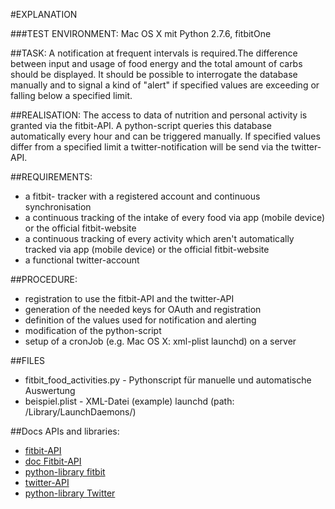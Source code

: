 #EXPLANATION

###TEST ENVIRONMENT:
Mac OS X mit Python 2.7.6, fitbitOne

##TASK:
A notification at frequent intervals is required.The difference between input and usage of food energy and the total amount of carbs should be displayed. It should be possible to interrogate the database manually and to signal a kind of "alert" if specified values are exceeding or falling below a specified limit.

##REALISATION:
The access to data of nutrition and personal activity is granted via the fitbit-API. A python-script queries this database automatically every hour and can be triggered manually.
If specified values differ from a specified limit a twitter-notification will be send via the twitter-API.

##REQUIREMENTS:
* a fitbit- tracker with a registered account and continuous synchronisation
* a continuous tracking of the intake of every food via app (mobile device) or the official fitbit-website
* a continuous tracking of every activity which aren't automatically tracked via app (mobile device) or the official fitbit-website
* a functional twitter-account

##PROCEDURE:
* registration to use the fitbit-API and the twitter-API
* generation of the needed keys for OAuth and registration
* definition of the values used for notification and alerting
* modification of the python-script
* setup of a cronJob (e.g. Mac OS X: xml-plist launchd) on a server

##FILES
* fitbit_food_activities.py - Pythonscript für manuelle und automatische Auswertung
* beispiel.plist - XML-Datei (example) launchd (path: /Library/LaunchDaemons/)

##Docs APIs and libraries:
* [fitbit-API](http://dev.fitbit.com)
* [doc Fitbit-API](https://wiki.fitbit.com/display/API/Fitbit+API)
* [python-library fitbit](https://pypi.python.org/pypi/fitbit/0.1.0)
* [twitter-API](https://dev.twitter.com)
* [python-library Twitter](https://pypi.python.org/pypi/twitter/1.15.0)



